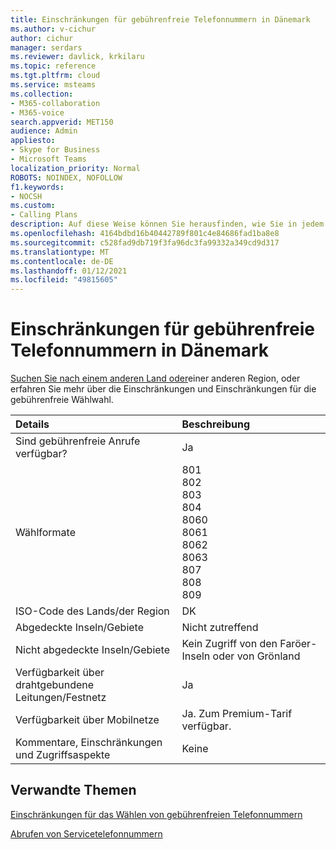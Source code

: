 ```yaml
---
title: Einschränkungen für gebührenfreie Telefonnummern in Dänemark
ms.author: v-cichur
author: cichur
manager: serdars
ms.reviewer: davlick, krkilaru
ms.topic: reference
ms.tgt.pltfrm: cloud
ms.service: msteams
ms.collection:
- M365-collaboration
- M365-voice
search.appverid: MET150
audience: Admin
appliesto:
- Skype for Business
- Microsoft Teams
localization_priority: Normal
ROBOTS: NOINDEX, NOFOLLOW
f1.keywords:
- NOCSH
ms.custom:
- Calling Plans
description: Auf diese Weise können Sie herausfinden, wie Sie in jedem Land bzw. jeder Region gebührenfreie Telefonnummern wählen. Nachdem Sie das Land bzw. die Region ausgewählt haben, gelangen Sie zu einer länderspezifischen Seite mit bestimmten Details, Einschränkungen und Beschränkungen für die Verfügbarkeit gebührenfreier Dienste, auf denen gebührenfreie Dienste verfügbar sind. Im Wählformat oder den Wählformaten werden die erforderlichen Zugriffscodes für die gebührenfreie Nummer in den einzelnen Ländern/Regionen angezeigt.
ms.openlocfilehash: 4164bdbd16b40442789f801c4e84686fad1ba8e8
ms.sourcegitcommit: c528fad9db719f3fa96dc3fa99332a349cd9d317
ms.translationtype: MT
ms.contentlocale: de-DE
ms.lasthandoff: 01/12/2021
ms.locfileid: "49815605"
---
```

# <a name="toll-free-dialing-restrictions-in-denmark"></a>Einschränkungen für gebührenfreie Telefonnummern in Dänemark

[Suchen Sie nach einem anderen Land oder](../toll-free-dialing-limitations-and-restrictions.md)einer anderen Region, oder erfahren Sie mehr über die Einschränkungen und Einschränkungen für die gebührenfreie Wählwahl.


|**Details**|**Beschreibung**|
|:-----|:-----|
|Sind gebührenfreie Anrufe verfügbar?  <br/> |Ja  <br/> |
|Wählformate  <br/> | 801<br/>  802<br/>  803<br/>804<br/>8060<br/>8061<br/>8062<br/>8063<br/>807<br/>808<br/>809<br/> |
|ISO-Code des Lands/der Region  <br/> |DK  <br/> |
|Abgedeckte Inseln/Gebiete  <br/> |Nicht zutreffend  <br/> |
|Nicht abgedeckte Inseln/Gebiete  <br/> | Kein Zugriff von den Faröer-Inseln oder von Grönland <br/> |
|Verfügbarkeit über drahtgebundene Leitungen/Festnetz  <br/> |Ja  <br/> |
|Verfügbarkeit über Mobilnetze  <br/> | Ja. Zum Premium-Tarif verfügbar. <br/> |
|Kommentare, Einschränkungen und Zugriffsaspekte  <br/> |Keine  <br/> |
   
## <a name="related-topics"></a>Verwandte Themen
[Einschränkungen für das Wählen von gebührenfreien Telefonnummern](../toll-free-dialing-limitations-and-restrictions.md)

[Abrufen von Servicetelefonnummern](/microsoftteams/getting-service-phone-numbers)

  
 

